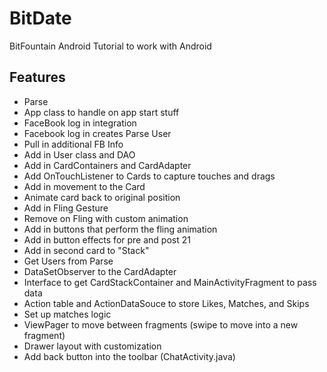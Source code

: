 # BitDate
BitFountain Android Tutorial to work with Android

## Features
* Parse
* App class to handle on app start stuff
* FaceBook log in integration
* Facebook log in creates Parse User
* Pull in additional FB Info
* Add in User class and DAO
* Add in CardContainers and CardAdapter
* Add OnTouchListener to Cards to capture touches and drags
* Add in movement to the Card
* Animate card back to original position
* Add in Fling Gesture
* Remove on Fling with custom animation
* Add in buttons that perform the fling animation
* Add in button effects for pre and post 21
* Add in second card to "Stack"
* Get Users from Parse
* DataSetObserver to the CardAdapter
* Interface to get CardStackContainer and MainActivityFragment to pass data
* Action table and ActionDataSouce to store Likes, Matches, and Skips
* Set up matches logic
* ViewPager to move between fragments (swipe to move into a new fragment)
* Drawer layout with customization
* Add back button into the toolbar (ChatActivity.java)